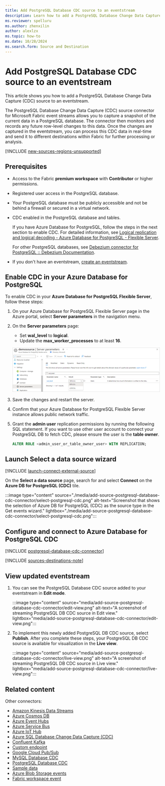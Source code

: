 ```yaml
---
title: Add PostgreSQL Database CDC source to an eventstream
description: Learn how to add a PostgreSQL Database Change Data Capture (CDC) source to an eventstream.
ms.reviewer: spelluru
ms.author: zhenxilin
author: alexlzx
ms.topic: how-to
ms.date: 10/28/2024
ms.search.form: Source and Destination
---
```


# Add PostgreSQL Database CDC source to an eventstream

This article shows you how to add a PostgreSQL Database Change Data Capture (CDC) source to an eventstream.

The PostgreSQL Database Change Data Capture (CDC) source connector for Microsoft Fabric event streams allows you to capture a snapshot of the current data in a PostgreSQL database. The connector then monitors and records any future row-level changes to this data. Once the changes are captured in the eventstream, you can process this CDC data in real-time and send it to different destinations within Fabric for further processing or analysis.

[!INCLUDE [new-sources-regions-unsupported](./includes/new-sources-regions-unsupported.md)]

## Prerequisites

- Access to the Fabric **premium workspace** with **Contributor** or higher permissions.
- Registered user access in the PostgreSQL database.
- Your PostgreSQL database must be publicly accessible and not be behind a firewall or secured in a virtual network.
- CDC enabled in the PostgreSQL database and tables.

  If you have Azure Database for PostgreSQL, follow the steps in the next section to enable CDC. For detailed information, see [Logical replication and logical decoding - Azure Database for PostgreSQL - Flexible Server](/azure/postgresql/flexible-server/concepts-logical).

  For other PostgreSQL databases, see [Debezium connector for PostgreSQL :: Debezium Documentation](https://debezium.io/documentation/reference/stable/connectors/postgresql.html#setting-up-postgresql).
- If you don't have an eventstream, [create an eventstream](create-manage-an-eventstream.md). 

## Enable CDC in your Azure Database for PostgreSQL

To enable CDC in your **Azure Database for PostgreSQL Flexible Server**, follow these steps:

1. On your Azure Database for PostgreSQL Flexible Server page in the Azure portal, select **Server parameters** in the navigation menu.

1. On the **Server parameters** page:

   - Set **wal_level** to **logical**.
   - Update the **max_worker_processes** to at least **16**.

   ![A screenshot of enabling CDC for a flexible server deployment.](media/add-source-postgresql-database-cdc-connector/enable-cdc-flexible.png)

1. Save the changes and restart the server.

1. Confirm that your Azure Database for PostgreSQL Flexible Server instance allows public network traffic.

1. Grant the **admin user** replication permissions by running the following SQL statement. If you want to use other user account to connect your PostgreSQL DB to fetch CDC, please ensure the user is the **table owner**.

   ```sql
   ALTER ROLE <admin_user_or_table_owner_user> WITH REPLICATION;
   ```

## Launch Select a data source wizard
[!INCLUDE [launch-connect-external-source](./includes/launch-connect-external-source.md)]

On the **Select a data source** page, search for and select **Connect** on the **Azure DB for PostgreSQL (CDC)** tile.

:::image type="content" source="./media/add-source-postgresql-database-cdc-connector/select-postgresql-cdc.png" alt-text="Screenshot that shows the selection of Azure DB for PostgreSQL (CDC) as the source type in the Get events wizard." lightbox="./media/add-source-postgresql-database-cdc-connector/select-postgresql-cdc.png":::

## Configure and connect to Azure Database for PostgreSQL CDC

[!INCLUDE [postgresql-database-cdc-connector](./includes/postgresql-database-cdc-source-connector.md)]

[!INCLUDE [sources-destinations-note](./includes/sources-destinations-note.md)]

## View updated eventstream

1. You can see the PostgreSQL Database CDC source added to your eventstream in **Edit mode**.

    :::image type="content" source="media/add-source-postgresql-database-cdc-connector/edit-view.png" alt-text="A screenshot of streaming PostgreSQL DB CDC source in Edit view." lightbox="media/add-source-postgresql-database-cdc-connector/edit-view.png":::
1. To implement this newly added PostgreSQL DB CDC source, select **Publish**. After you complete these steps, your PostgreSQL DB CDC source is available for visualization in the **Live view**.

    :::image type="content" source="media/add-source-postgresql-database-cdc-connector/live-view.png" alt-text="A screenshot of streaming PostgreSQL DB CDC source in Live view." lightbox="media/add-source-postgresql-database-cdc-connector/live-view.png":::

## Related content

Other connectors:

- [Amazon Kinesis Data Streams](add-source-amazon-kinesis-data-streams.md)
- [Azure Cosmos DB](add-source-azure-cosmos-db-change-data-capture.md)
- [Azure Event Hubs](add-source-azure-event-hubs.md)
- [Azure Service Bus](add-source-azure-service-bus.md)
- [Azure IoT Hub](add-source-azure-iot-hub.md)
- [Azure SQL Database Change Data Capture (CDC)](add-source-azure-sql-database-change-data-capture.md)
- [Confluent Kafka](add-source-confluent-kafka.md)
- [Custom endpoint](add-source-custom-app.md)
- [Google Cloud Pub/Sub](add-source-google-cloud-pub-sub.md) 
- [MySQL Database CDC](add-source-mysql-database-change-data-capture.md)
- [PostgreSQL Database CDC](add-source-postgresql-database-change-data-capture.md)
- [Sample data](add-source-sample-data.md)
- [Azure Blob Storage events](add-source-azure-blob-storage.md)
- [Fabric workspace event](add-source-fabric-workspace.md)
